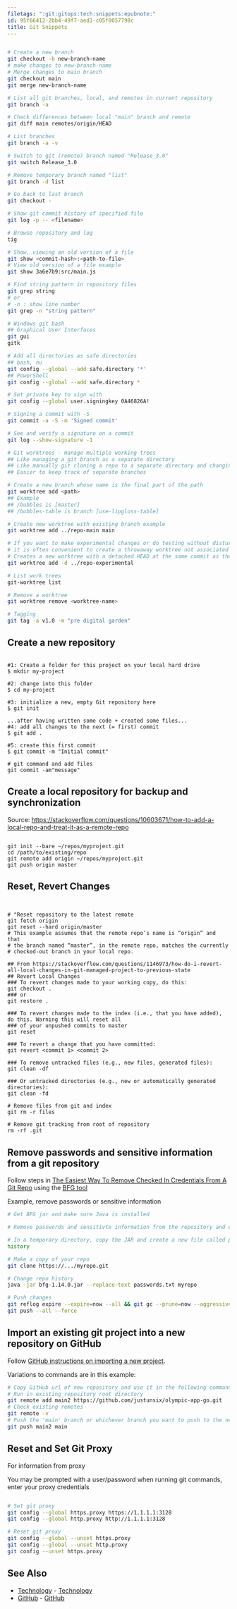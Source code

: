 ```yaml
---
filetags: ":git:gitops:tech:snippets:epubnote:"
id: 95f66412-2bb4-49f7-aed1-c05f0057798c
title: Git Snippets
---
```


``` bash

# Create a new branch
git checkout -b new-branch-name
# make changes to new-branch-name
# Merge changes to main branch
git checkout main
git merge new-branch-name

# List all git branches, local, and remotes in current repository
git branch -a

# Check differences between local "main" branch and remote
git diff main remotes/origin/HEAD

# List branches
git branch -a -v

# Switch to git (remote) branch named "Release_3.0"
git switch Release_3.0

# Remove temporary branch named "list"
git branch -d list

# Go back to last branch
git checkout -

# Show git commit history of specified file
git log -p -- <filename>

# Browse repository and log
tig

# Show, viewing an old version of a file
git show <commit-hash>:<path-to-file>
# View old version of a file example
git show 3a6e7b9:src/main.js

# Find string pattern in repository files
git grep string
# or
# -n : show line number
git grep -n "string pattern"

# Windows git bash
## Graphical User Interfaces
git gui
gitk

# Add all directories as safe directories
## bash, nu
git config --global --add safe.directory '*'
## PowerShell
git config --global --add safe.directory *

# Set private key to sign with
git config --global user.signingkey 0A46826A!

# Signing a commit with -S
git commit -a -S -m 'Signed commit' 

# See and verify a signature on a commit
git log --show-signature -1

# Git worktrees - manage multiple working trees
## Like managing a git branch as a separate directory
## Like manually git cloning a repo to a separate directory and changing the working branch of that repo
## Easier to keep track of separate branches

# Create a new branch whose name is the final part of the path
git worktree add <path>
## Example
## /bubbles is [master]
## /bubbles-table is branch [use-lipgloss-table]

# Create new worktree with existing branch example
git worktree add ../repo-main main

# If you want to make experimental changes or do testing without disturbing development,
# it is often convenient to create a throwaway worktree not associated with any branch.
# Creates a new worktree with a detached HEAD at the same commit as the current branch example
git worktree add -d ../repo-experimental

# List work trees
git-worktree list

# Remove a worktree
git worktree remove <worktree-name>

# Tagging
git tag -a v1.0 -m "pre digital garden"

```

## Create a new repository

``` shell

#1: Create a folder for this project on your local hard drive
$ mkdir my-project

#2: change into this folder
$ cd my-project

#3: initialize a new, empty Git repository here
$ git init

...after having written some code + created some files...
#4: add all changes to the next (= first) commit
$ git add .

#5: create this first commit
$ git commit -m "Initial commit"

# git command and add files
git commit -am"message"

```

## Create a local repository for backup and synchronization

Source:
<https://stackoverflow.com/questions/10603671/how-to-add-a-local-repo-and-treat-it-as-a-remote-repo>

``` shell

git init --bare ~/repos/myproject.git
cd /path/to/existing/repo
git remote add origin ~/repos/myproject.git
git push origin master

```

## Reset, Revert Changes

``` shell


# "Reset repository to the latest remote
git fetch origin
git reset --hard origin/master
# This example assumes that the remote repo’s name is “origin” and that
# the branch named “master”, ​in the remote repo, matches the currently
# checked-out branch in your local repo.

## From https://stackoverflow.com/questions/1146973/how-do-i-revert-all-local-changes-in-git-managed-project-to-previous-state
## Revert Local Changes
### To revert changes made to your working copy, do this:
git checkout .
### or
git restore .

### To revert changes made to the index (i.e., that you have added), do this. Warning this will reset all
### of your unpushed commits to master
git reset

### To revert a change that you have committed:
git revert <commit 1> <commit 2>

### To remove untracked files (e.g., new files, generated files):
git clean -df

### Or untracked directories (e.g., new or automatically generated directories):
git clean -fd

# Remove files from git and index
git rm -r files

# Remove git tracking from root of repository
rm -rf .git

```

## Remove passwords and sensitive information from a git repository

Follow steps in [The Easiest Way To Remove Checked In Credentials From A
Git
Repo](https://deshpandetanmay.medium.com/the-easiest-way-to-remove-checked-in-credentials-from-a-git-repo-704a373b94e3)
using the [BFG tool](https://rtyley.github.io/bfg-repo-cleaner/)

Example, remove passwords or sensitive information

``` bash
# Get BFG jar and make sure Java is installed

# Remove passwords and sensitivte information from the repository and commit it

# In a temporary directory, copy the JAR and create a new file called password.txt to store sensitive information you want to remove from the git repo and its
history

# Make a copy of your repo
git clone https://.../myrepo.git

# Change repo history
java -jar bfg-1.14.0.jar --replace-text passwords.txt myrepo

# Push changes
git reflog expire --expire=now --all && git gc --prune=now --aggressive
git push --all --force
```

## Import an existing git project into a new repository on GitHub

Follow [GitHub instructions on importing a new
project](https://docs.github.com/en/github/importing-your-projects-to-github/importing-source-code-to-github/adding-an-existing-project-to-github-using-the-command-line).

Variations to commands are in this example:

``` bash
# Copy GitHub url of new repository and use it in the following command
# Run in existing repository root directory
git remote add main2 https://github.com/justunsix/olympic-app-go.git
# Check existing remotes
git remote -v
# Push the 'main' branch or whichever branch you want to push to the new repository. 'main2' is the remote branch
git push main2 main
```

## Reset and Set Git Proxy

For information from proxy

You may be prompted with a user/password when running git commands,
enter your proxy credentials

``` bash

# Set git proxy
git config --global https.proxy https://1.1.1.1:3128
git config --global http.proxy http://1.1.1.1:3128

# Reset git proxy
git config --global --unset https.proxy
git config --global --unset http.proxy
git config --unset https.proxy
```

## See Also

- [Technology](../600-technology) -
  [Technology](id:9092eabf-f6f5-4775-b8aa-6e78e74880c3)
- [GitHub](../005-computer-tech-github) -
  [GitHub](id:7780cbb0-5092-4233-8f80-bb90864828f9)

